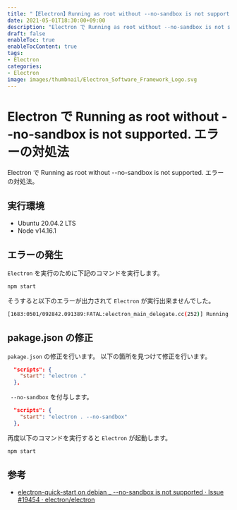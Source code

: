```yaml
---
title: "【Electron】Running as root without --no-sandbox is not supported. エラーのの対処法"
date: 2021-05-01T18:30:00+09:00
description: "Electron で Running as root without --no-sandbox is not supported. エラーの対処法"
draft: false
enableToc: true
enableTocContent: true
tags: 
- Electron
categories: 
- Electron 
image: images/thumbnail/Electron_Software_Framework_Logo.svg
---
```


# Electron で Running as root without --no-sandbox is not supported. エラーの対処法
Electron で Running as root without --no-sandbox is not supported. エラーの対処法。

## 実行環境
* Ubuntu 20.04.2 LTS
* Node v14.16.1

## エラーの発生

`Electron` を実行のために下記のコマンドを実行します。
``` bash
npm start
```

そうすると以下のエラーが出力されて `Electron` が実行出来ませんでした。

``` bash
[1683:0501/092842.091389:FATAL:electron_main_delegate.cc(252)] Running as root without --no-sandbox is not supported. See https://crbug.com/638180./src/node_modules/electron/dist/electron exited with signal SIGTRAP
```

## pakage.json の修正
`pakage.json` の修正を行います。
以下の箇所を見つけて修正を行います。

``` json:package.json
  "scripts": {
    "start": "electron ."
  },
```

` --no-sandbox` を付与します。

``` json:package.json
  "scripts": {
    "start": "electron . --no-sandbox"
  },
```

再度以下のコマンドを実行すると `Electron` が起動します。

``` bash
npm start
```

## 参考
* <a href="https://github.com/electron/electron/issues/19454" target="_blank" rel="nofollow noopener">electron-quick-start on debian _ --no-sandbox is not supported · Issue #19454 · electron/electron</a>